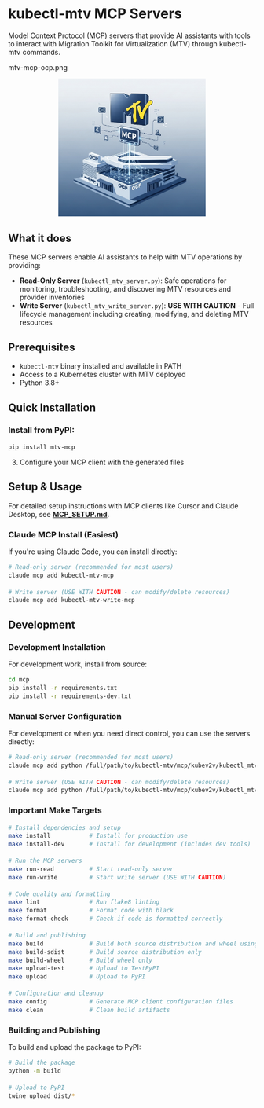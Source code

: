 # kubectl-mtv MCP Servers

Model Context Protocol (MCP) servers that provide AI assistants with tools to interact with Migration Toolkit for Virtualization (MTV) through kubectl-mtv commands.

mtv-mcp-ocp.png
<p align="center">
  <img src="mtv-mcp-ocp.png" alt="AI generated mtv mcp ocp ilustration" width="300">
</p>

## What it does

These MCP servers enable AI assistants to help with MTV operations by providing:

- **Read-Only Server** (`kubectl_mtv_server.py`): Safe operations for monitoring, troubleshooting, and discovering MTV resources and provider inventories
- **Write Server** (`kubectl_mtv_write_server.py`): **USE WITH CAUTION** - Full lifecycle management including creating, modifying, and deleting MTV resources

## Prerequisites

- `kubectl-mtv` binary installed and available in PATH
- Access to a Kubernetes cluster with MTV deployed
- Python 3.8+

## Quick Installation

### Install from PyPI:
```bash
pip install mtv-mcp
```

3. Configure your MCP client with the generated files

## Setup & Usage

For detailed setup instructions with MCP clients like Cursor and Claude Desktop, see **[MCP_SETUP.md](MCP_SETUP.md)**.

### Claude MCP Install (Easiest)

If you're using Claude Code, you can install directly:

```bash
# Read-only server (recommended for most users)
claude mcp add kubectl-mtv-mcp

# Write server (USE WITH CAUTION - can modify/delete resources)
claude mcp add kubectl-mtv-write-mcp
```

## Development

### Development Installation

For development work, install from source:

```bash
cd mcp
pip install -r requirements.txt
pip install -r requirements-dev.txt
```

### Manual Server Configuration

For development or when you need direct control, you can use the servers directly:

```bash
# Read-only server (recommended for most users)
claude mcp add python /full/path/to/kubectl-mtv/mcp/kubev2v/kubectl_mtv_server.py

# Write server (USE WITH CAUTION - can modify/delete resources)
claude mcp add python /full/path/to/kubectl-mtv/mcp/kubev2v/kubectl_mtv_write_server.py
```

### Important Make Targets

```bash
# Install dependencies and setup
make install           # Install for production use
make install-dev       # Install for development (includes dev tools)

# Run the MCP servers
make run-read          # Start read-only server
make run-write         # Start write server (USE WITH CAUTION)

# Code quality and formatting
make lint              # Run flake8 linting
make format            # Format code with black
make format-check      # Check if code is formatted correctly

# Build and publishing
make build             # Build both source distribution and wheel using python -m build
make build-sdist       # Build source distribution only
make build-wheel       # Build wheel only
make upload-test       # Upload to TestPyPI
make upload            # Upload to PyPI

# Configuration and cleanup
make config            # Generate MCP client configuration files
make clean             # Clean build artifacts
```

### Building and Publishing

To build and upload the package to PyPI:

```bash
# Build the package
python -m build

# Upload to PyPI
twine upload dist/*
```
